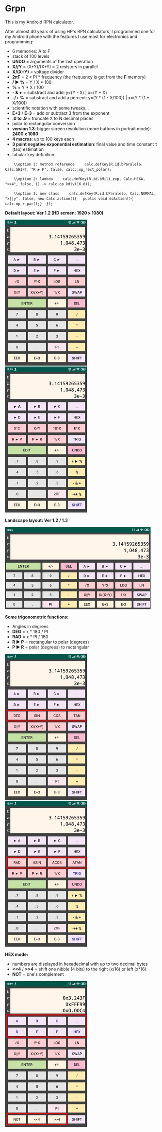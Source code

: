 # Grpn
This is my Android RPN calculator.

After almost 40 years of using HP's RPN calculators, I programmed one for my Android phone with the features I use most for electronics and programming:

* 6 memories: A to F
* stack of 100 levels
* **UNDO** = arguments of the last operation
* **X//Y** = (X*Y)/(X+Y) = 2 resistors in parallel
* **X/(X+Y)** = voltage divider
* **2πF** = 2 * PI * frequency (the frequency is get from the **F** memory)
* **/ ▶ %** = Y / X * 100
* **%** = Y * X / 100
* **- & +** = substract and add: y=(Y - X) | x=(Y + X)
* **-/+ %** = substract and add a percent: y=(Y * (1 - X/100)) | x=(Y * (1 + X/100))
* scientific notation with some tweaks...
* **E+3** / **E-3** = add or subtract 3 from the exponent
* **.0 to .9** = truncate X to N decimal places
* polar to rectangular conversion
* **version 1.3**: bigger screen resolution (more buttons in portrait mode): **2400 x 1080**
* **4 macros**: up to 100 keys each
* **3 point negative exponential estimation**: final value and time constant τ (tao) estimation
* tabular key definition:

`    \\option 1: method reference`
`    calc.defKey(R.id.bParalelo, Calc.SHIFT, "R ▶ P", false, calc::op_rect_polar);`

`    \\option 2: lambda`
`    calc.defKey(R.id.bMili_exp, Calc.HEXA,   ">>4", false, () -> calc.op_kdiv(16.0));`

`    \\option 3: new class`
`    calc.defKey(R.id.bParalelo, Calc.NORMAL, "x||y", false, new Calc.action(){   public void doAction(){ calc.op_r_par();}  });`

**Default layout: Ver 1.2 (HD screen: 1920 x 1080)**

![Default layout](https://github.com/gabdub/Grpn/raw/master/screencapt/default.jpg "Default layout 1.2")  ![SHIFT layout](https://github.com/gabdub/Grpn/raw/master/screencapt/shift.jpg "SHIFT layout")


**Landscape layout: Ver 1.2 / 1.3**

![Landscape layout](https://github.com/gabdub/Grpn/raw/master/screencapt/landscape.jpg "Landscape layout 1.2 / 1.3")


**Some trigonometric functions:**

* Angles in degrees
* **DEG** = x * 180 / PI
* **RAD** = x * PI / 180
* **R ▶ P** = rectangular to polar (degrees)
* **P ▶ R** = polar (degrees) to rectangular

![Trig layout](https://github.com/gabdub/Grpn/raw/master/screencapt/trig.jpg "TRIG layout")  ![SHIFT TRIG layout](https://github.com/gabdub/Grpn/raw/master/screencapt/trig_shift.jpg "SHIFT TRIG layout")


**HEX mode:**

* numbers are displayed in hexadecimal with up to two decimal bytes
* **<<4** / **>>4** = shift one nibble (4 bits) to the right (x/16) or left (x*16)
* **NOT** = one's complement

![Hex layout](https://github.com/gabdub/Grpn/raw/master/screencapt/hex.jpg "Hex layout")

